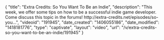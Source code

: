 {
    "title": "Extra Credits: So You Want To Be an Indie",
    "description": "This week, we offer some tips on how to be a successful indie game developer. Come discuss this topic in the forums! http:\/\/extra-credits.net\/episodes\/so-you...",
    "videoid": "191945",
    "date_created": "1406055186",
    "date_modified": "1418181776",
    "type": "captivate",
    "layout": "video",
    "url": "\/v\/extra-credits-so-you-want-to-be-an-indie\/191945"
}